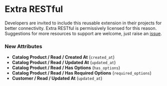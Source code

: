 # Extra RESTful

Developers are invited to include this reusable extension in their projects for better connectivity.
Extra RESTful is permissively licensed for this reason.
Suggestions for more resources to support are welcome, just raise an [issue](issues).

### New Attributes

- **Catalog Product / Read / Created At** (`created_at`)
- **Catalog Product / Read / Updated At** (`updated_at`)
- **Catalog Product / Read / Has Options** (`has_options`)
- **Catalog Product / Read / Has Required Options** (`required_options`)
- **Customer / Read / Updated At** (`updated_at`)
